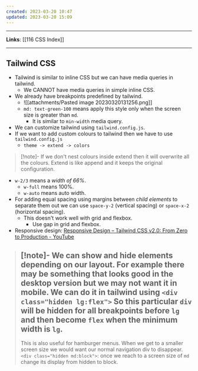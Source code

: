 ```yaml
---
created: 2023-03-20 10:47
updated: 2023-03-20 15:09
---
```

---
**Links**: [[116 CSS Index]]

---
## Tailwind CSS
- Tailwind is similar to inline CSS but we can have media queries in tailwind.
	- We CANNOT have media queries in simple inline CSS.
- We already have breakpoints predefined by tailwind.
	- ![[attachments/Pasted image 20230320131256.png]]
	- `md: text-green-100` means apply this style only when the screen size is greater than `md`. 
		- It is similar to `min-width` media query.
- We can customize tailwind using `tailwind.config.js`.
- If we want to add custom colours to tailwind then we have to use `tailwind.config.js`
	- `theme -> extend -> colors`

> [!note]- If we don't nest colours inside extend then it will overwrite all the colours.
> Extend is like append and it keeps the original configuration.

- `w-2/3` means a *width of 66%*.
	- `w-full` means 100%.
	- `w-auto` means auto width.
- For adding equal spacing using margins between *child elements* to separate them out we can use `space-y-2` (vertical spacing) or `space-x-2` (horizontal spacing).
	- This doesn't work well with grid and flexbox. 
		- Use gap in grid and flexbox.
- Responsive design: [Responsive Design – Tailwind CSS v2.0: From Zero to Production - YouTube](https://www.youtube.com/watch?v=hX1zUdj4Dw4&list=PL5f_mz_zU5eXWYDXHUDOLBE0scnuJofO0&index=4)

> [!note]- We can show and hide elements depending on our layout. For example there may be something that looks good in the desktop version but we may not want it in mobile.
> We can do it in tailwind using `<div class="hidden lg:flex">`
> So this particular `div` will be hidden for all breakpoints before `lg` and then become `flex` when the minimum width is `lg`.
> ---
> This is also useful for hamburger menus. When we get to a smaller screen size we would want our normal navigation div to disappear.
> `<div class="hidden md:block">`: once we reach to a screen size of `md` change its display from hidden to block.